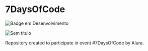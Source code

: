 # 7DaysOfCode

![Badge em Desenvolvimento](http://img.shields.io/static/v1?label=STATUS&message=EM%20DESENVOLVIMENTO&color=GREEN&style=for-the-badge)

![Sem título](https://user-images.githubusercontent.com/109702318/185626171-b2a3c88c-ba41-4007-9b7c-812abeb0a1df.png)


Repository created to participate in event #7DaysOfCode by Alura.
